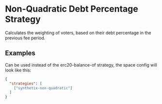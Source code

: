 # Non-Quadratic Debt Percentage Strategy

Calculates the weighting of voters, based on their debt percentage in the previous fee period.

## Examples

Can be used instead of the erc20-balance-of strategy, the space config will look like this:

```JSON
{
  "strategies": [
    ["synthetix-non-quadratic"]
  ]
}
```
